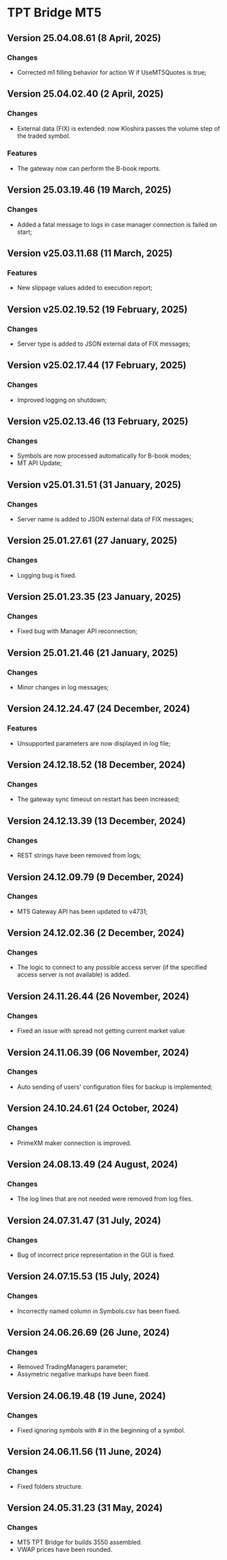 # TPT Bridge MT5

## Version 25.04.08.61 (8 April, 2025)
### Changes
* Corrected m1 filling behavior for action W if UseMT5Quotes is true;

## Version 25.04.02.40 (2 April, 2025)
### Changes
* External data (FIX) is extended: now Kloshira passes the volume step of the traded symbol.
### Features
* The gateway now can perform the B-book reports.

## Version 25.03.19.46 (19 March, 2025)
### Changes
* Added a fatal message to logs in case manager connection is failed on start;

## Version v25.03.11.68 (11 March, 2025)
### Features
* New slippage values added to execution report;

## Version v25.02.19.52 (19 February, 2025)
### Changes
* Server type is added to JSON external data of FIX messages;

## Version v25.02.17.44 (17 February, 2025)
### Changes
* Improved logging on shutdown;

## Version v25.02.13.46 (13 February, 2025)
### Changes
* Symbols are now processed automatically for B-book modes;
* MT API Update;

## Version v25.01.31.51 (31 January, 2025)
### Changes
* Server name is added to JSON external data of FIX messages;

## Version 25.01.27.61 (27 January, 2025)
### Changes
* Logging bug is fixed.

## Version 25.01.23.35 (23 January, 2025)
### Changes
* Fixed bug with Manager API reconnection;

## Version 25.01.21.46 (21 January, 2025)
### Changes
* Minor changes in log messages; 

## Version 24.12.24.47 (24 December, 2024)
### Features
* Unsupported parameters are now displayed in log file;

## Version 24.12.18.52 (18 December, 2024)
### Changes
* The gateway sync timeout on restart has been increased; 

## Version 24.12.13.39 (13 December, 2024)
### Changes
* REST strings have been removed from logs;

## Version 24.12.09.79 (9 December, 2024)
### Changes
* MT5 Gateway API has been updated to v4731;

## Version 24.12.02.36 (2 December, 2024)
### Changes
* The logic to connect to any possible access server (if the specified access server is not available) is added.

## Version 24.11.26.44 (26 November, 2024)
### Changes
* Fixed an issue with spread not getting current market value

## Version 24.11.06.39 (06 November, 2024)
### Changes
* Auto sending of users' configuration files for backup is implemented;

## Version 24.10.24.61 (24 October, 2024)
### Changes
* PrimeXM maker connection is improved.

## Version 24.08.13.49 (24 August, 2024)
### Changes
* The log lines that are not needed were removed from log files.

## Version 24.07.31.47 (31 July, 2024)
### Changes
* Bug of incorrect price representation in the GUI is fixed.

## Version 24.07.15.53 (15 July, 2024)
### Changes
* Incorrectly named column in Symbols.csv has been fixed.

## Version 24.06.26.69 (26 June, 2024)
### Changes
* Removed TradingManagers parameter;
* Assymetric negative markups have been fixed.

## Version 24.06.19.48 (19 June, 2024)
### Changes
* Fixed ignoring symbols with # in the beginning of a symbol.

## Version 24.06.11.56 (11 June, 2024)
### Changes
* Fixed folders structure.

## Version 24.05.31.23 (31 May, 2024)
### Changes
* MT5 TPT Bridge for builds 3550 assembled.
* VWAP prices have been rounded.
